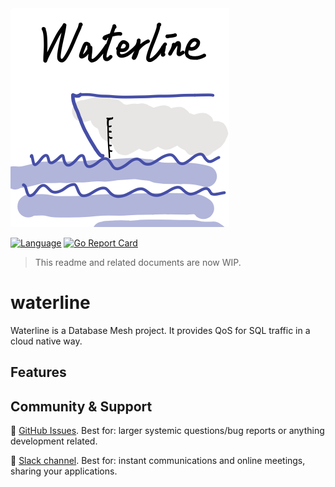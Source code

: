 <img src="static/waterline-logo-handdraw.png" alt="Waterline Logo" width="350" length="350"/>

[![Language](https://img.shields.io/badge/Language-Go-blue.svg)](https://golang.org/)
[![Go Report Card](https://goreportcard.com/badge/github.com/database-mesh/waterline)](https://goreportcard.com/report/github.com/database-mesh/waterline)

> This readme and related documents are now WIP. 

# waterline

Waterline is a Database Mesh project. It provides QoS for SQL traffic in a cloud native way.

## Features

## Community & Support

:link: [GitHub Issues](https://github.com/database-mesh/waterline/issues). Best for: larger systemic questions/bug reports or anything development related.

:link: [Slack channel](https://join.slack.com/t/databasemesh/shared_invite/zt-12hlythpe-C4rrS1WZ2ZkEd3zn84SqeQ). Best for: instant communications and online meetings, sharing your applications.
